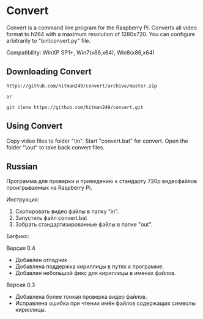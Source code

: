 ﻿Convert
=========

Convert is a command line program for the Raspberry Pi. 
Converts all video format to h264 with a maximum resolution of 1280x720. 
You can configure arbitrarily to "bin\convert.py" file.

Compatibility: WinXP SP1+, Win7(x86,x64), Win8(x86,x64)


Downloading Convert
---------------------
    
    https://github.com/hitman249/convert/archive/master.zip
	
	or
	
    git clone https://github.com/hitman249/convert.git


Using Convert
---------------

Copy video files to folder "\in\".
Start "convert.bat" for convert.
Open the folder "\out\" to take back convert files.




Russian
---------

Программа для проверки и приведению к стандарту 720p видеофайлов проигрываемых на Raspberry Pi.


Инструкция:
1) Скопировать видео файлы в папку "in".
2) Запустить файл convert.bat
3) Забрать стандартизированные файлы в папке "out".



Багфикс:

Версия 0.4
+ Добавлен отладчик
+ Добавлена поддержка кириллицы в путях к программе.
+ Добавлен небольшой фикс для кириллицы в именах файлов.

Версия 0.3
+ Добавлена более тонкая проверка видео файлов.
+ Исправлена ошибка при чтении имён файлов содержащих символы кириллицы.